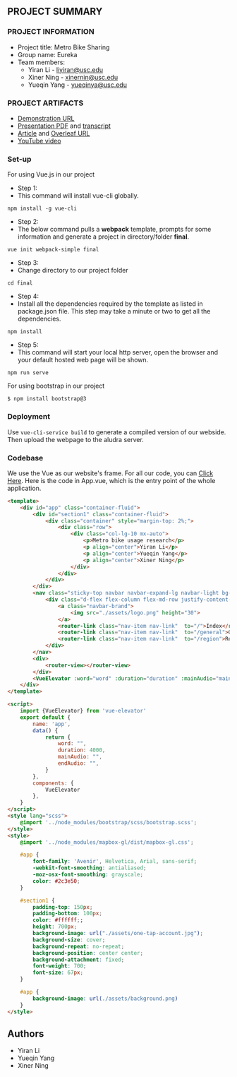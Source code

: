 ## PROJECT SUMMARY

### PROJECT INFORMATION

- Project title: Metro Bike Sharing
- Group name: Eureka
- Team members: 
  * Yiran Li - liyiran@usc.edu
  * Xiner Ning - xinernin@usc.edu
  * Yueqin Yang - yueqinya@usc.edu

### PROJECT ARTIFACTS

- [Demonstration URL](<http://www-scf.usc.edu/~liyiran/final/>)
- [Presentation PDF](<https://github.com/INF554Fall18/project-eureka/blob/master/final%20presentation/final.pdf>) and [transcript](<https://github.com/INF554Fall18/project-eureka/blob/master/final%20presentation/PRESENTATION_TRANSCRIPT.md>)
- [Article](<https://github.com/INF554Fall18/project-eureka/blob/master/final_paper.pdf>) and [Overleaf URL](<https://www.overleaf.com/read/rsvmqbvvnsgh>)
- [YouTube video](https://youtu.be/hElPSr1pnJY)

### Set-up
For using Vue.js in our project
- Step 1: 
- This command will install vue-cli globally. 
```
npm install -g vue-cli
```
- Step 2:
- The below command pulls a **webpack** template, prompts for some information and generate a project in directory/folder **final**.
```
vue init webpack-simple final
```
- Step 3:
- Change directory to our project folder
```
cd final
```
- Step 4:
- Install all the dependencies required by the template as listed in package.json file. This step may take a minute or two to get all the dependencies.
```
npm install
```
- Step 5:
- This command will start your local http server, open the browser and your default hosted web page will be shown.
```
npm run serve
```

For using bootstrap in our project
```
$ npm install bootstrap@3
```

### Deployment
Use ```vue-cli-service build``` to generate a compiled version of our webside. Then upload the webpage to the aludra server.

### Codebase
We use the Vue as our website's frame. 
For all our code, you can [Click Here](<https://github.com/INF554Fall18/project-eureka/tree/master/final>).
Here is the code in App.vue, which is the entry point of the whole application.
```html
<template>
    <div id="app" class="container-fluid">
        <div id="section1" class="container-fluid">
            <div class="container" style="margin-top: 2%;">
                <div class="row">
                    <div class="col-lg-10 mx-auto">
                        <p>Metro bike usage research</p>
                        <p align="center">Yiran Li</p>
                        <p align="center">Yueqin Yang</p>
                        <p align="center">Xiner Ning</p>
                    </div>
                </div>
            </div>
        </div>
        <nav class="sticky-top navbar navbar-expand-lg navbar-light bg-dark">
            <div class="d-flex flex-column flex-md-row justify-content-between">
                <a class="navbar-brand">
                    <img src="./assets/logo.png" height="30">
                </a>
                <router-link class="nav-item nav-link"  to="/">Index</router-link>
                <router-link class="nav-item nav-link"  to="/general">General</router-link>
                <router-link class="nav-item nav-link"  to="/region">Region</router-link>
            </div>
        </nav>
        <div>
            <router-view></router-view>
        </div>
        <VueElevator :word="word" :duration="duration" :mainAudio="mainAudio" :endAudio="endAudio"></VueElevator>
    </div>
</template>

<script>
    import {VueElevator} from 'vue-elevator'
    export default {
        name: 'app',
        data() {
            return {
                word: "",
                duration: 4000,
                mainAudio: "",
                endAudio: "",
            }
        },
        components: {
            VueElevator
        },
    }
</script>
<style lang="scss">
    @import '../node_modules/bootstrap/scss/bootstrap.scss';
</style>
<style>
    @import '../node_modules/mapbox-gl/dist/mapbox-gl.css';

    #app {
        font-family: 'Avenir', Helvetica, Arial, sans-serif;
        -webkit-font-smoothing: antialiased;
        -moz-osx-font-smoothing: grayscale;
        color: #2c3e50;
    }

    #section1 {
        padding-top: 150px;
        padding-bottom: 100px;
        color: #ffffff;;
        height: 700px;
        background-image: url("./assets/one-tap-account.jpg");
        background-size: cover;
        background-repeat: no-repeat;
        background-position: center center;
        background-attachment: fixed;
        font-weight: 700;
        font-size: 67px;
    }

    #app {
        background-image: url(./assets/background.png)
    }
</style>

```

## Authors
- Yiran Li
- Yueqin Yang 
- Xiner Ning

